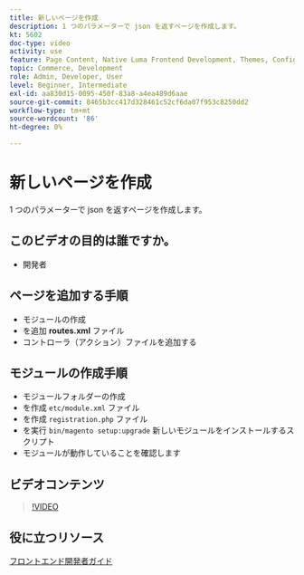 ```yaml
---
title: 新しいページを作成
description: 1 つのパラメーターで json を返すページを作成します。
kt: 5602
doc-type: video
activity: use
feature: Page Content, Native Luma Frontend Development, Themes, Configuration
topic: Commerce, Development
role: Admin, Developer, User
level: Beginner, Intermediate
exl-id: aa830d15-0095-450f-83a8-a4ea489d6aae
source-git-commit: 8465b3cc417d328461c52cf6da07f953c8250dd2
workflow-type: tm+mt
source-wordcount: '86'
ht-degree: 0%

---
```


# 新しいページを作成

1 つのパラメーターで json を返すページを作成します。

## このビデオの目的は誰ですか。

- 開発者

## ページを追加する手順

- モジュールの作成
- を追加 **routes.xml** ファイル
- コントローラ（アクション）ファイルを追加する

## モジュールの作成手順

- モジュールフォルダーの作成
- を作成 `etc/module.xml` ファイル
- を作成 `registration.php` ファイル
- を実行 `bin/magento setup:upgrade` 新しいモジュールをインストールするスクリプト
- モジュールが動作していることを確認します

## ビデオコンテンツ

>[!VIDEO](https://video.tv.adobe.com/v/35816?quality=12&learn=on)

## 役に立つリソース

[フロントエンド開発者ガイド](https://developer.adobe.com/commerce/frontend-core/guide/)
